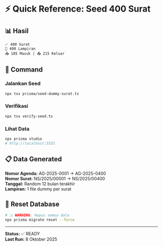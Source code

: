 # ⚡ Quick Reference: Seed 400 Surat

## 📊 Hasil
```
✅ 400 Surat
📎 400 Lampiran
📥 185 Masuk | 📤 215 Keluar
```

## 🚀 Command

### Jalankan Seed
```bash
npx tsx prisma/seed-dummy-surat.ts
```

### Verifikasi
```bash
npx tsx verify-seed.ts
```

### Lihat Data
```bash
npx prisma studio
# http://localhost:5555
```

## 📋 Data Generated

**Nomor Agenda:** AG-2025-0001 → AG-2025-0400  
**Nomor Surat:** NS/2025/00001 → NS/2025/00400  
**Tanggal:** Random 12 bulan terakhir  
**Lampiran:** 1 file dummy per surat

## 🔧 Reset Database
```bash
# ⚠️ WARNING: Hapus semua data
npx prisma migrate reset --force
```

---
**Status:** ✅ READY  
**Last Run:** 8 Oktober 2025
